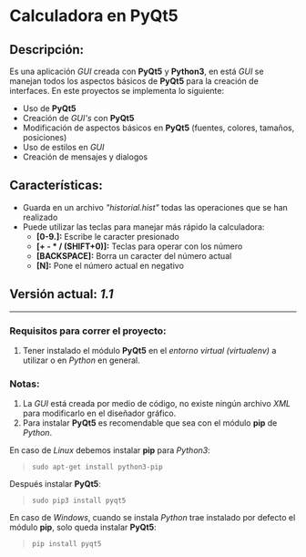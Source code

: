 # Calculadora en PyQt5

## Descripción:
Es una aplicación *GUI* creada con **PyQt5** y **Python3**, en está *GUI* se manejan todos los aspectos básicos de **PyQt5** para la creación de interfaces. En este proyectos se implementa lo siguiente:

* Uso de **PyQt5**
* Creación de *GUI's* con **PyQt5**
* Modificación de aspectos básicos en **PyQt5** (fuentes, colores, tamaños, posiciones)
* Uso de estilos en *GUI*
* Creación de mensajes y dialogos

## Características:
* Guarda en un archivo *"historial.hist"* todas las operaciones que se han realizado
* Puede utilizar las teclas para manejar más rápido la calculadora:
    * **[0-9.]:** Escribe le caracter presionado
    * **[+ - * / (SHIFT+0)]:** Teclas para operar con los número
    * **[BACKSPACE]:** Borra un caracter del número actual
    * **[N]:** Pone el número actual en negativo

## Versión actual: *1.1*
---

### Requisitos para correr el proyecto:
1. Tener instalado el módulo **PyQt5** en el *entorno virtual (virtualenv)* a utilizar o en *Python* en general.

### Notas:
1. La *GUI* está creada por medio de código, no existe ningún archivo *XML* para modificarlo en el diseñador gráfico.
2. Para instalar **PyQt5** es recomendable que sea con el módulo **pip** de *Python*.

En caso de *Linux* debemos instalar **pip** para *Python3*:
>```sudo apt-get install python3-pip```

Después instalar **PyQt5**:
>```sudo pip3 install pyqt5```

En caso de *Windows*, cuando se instala *Python* trae instalado por defecto el módulo **pip**, solo queda instalar **PyQt5**:
>```pip install pyqt5```
